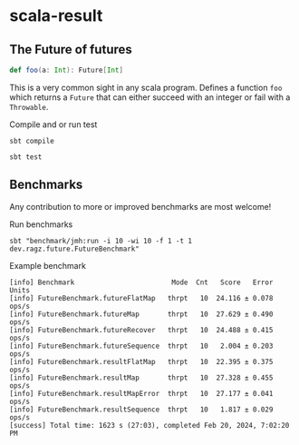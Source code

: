 # scala-result

## The Future of futures 
```scala
def foo(a: Int): Future[Int]
```
This is a very common sight in any scala program. Defines a 
function `foo` which returns a `Future` that can either succeed 
with an integer or fail with a `Throwable`.

Compile and or run test

```shell
sbt compile
```

```shell
sbt test
```

## Benchmarks
Any contribution to more or improved benchmarks are most welcome! 

Run benchmarks
```shell
sbt "benchmark/jmh:run -i 10 -wi 10 -f 1 -t 1 dev.ragz.future.FutureBenchmark"
```

Example benchmark
```text
[info] Benchmark                        Mode  Cnt   Score   Error  Units
[info] FutureBenchmark.futureFlatMap   thrpt   10  24.116 ± 0.078  ops/s
[info] FutureBenchmark.futureMap       thrpt   10  27.629 ± 0.490  ops/s
[info] FutureBenchmark.futureRecover   thrpt   10  24.488 ± 0.415  ops/s
[info] FutureBenchmark.futureSequence  thrpt   10   2.004 ± 0.203  ops/s
[info] FutureBenchmark.resultFlatMap   thrpt   10  22.395 ± 0.375  ops/s
[info] FutureBenchmark.resultMap       thrpt   10  27.328 ± 0.455  ops/s
[info] FutureBenchmark.resultMapError  thrpt   10  27.177 ± 0.041  ops/s
[info] FutureBenchmark.resultSequence  thrpt   10   1.817 ± 0.029  ops/s
[success] Total time: 1623 s (27:03), completed Feb 20, 2024, 7:02:20 PM
```
